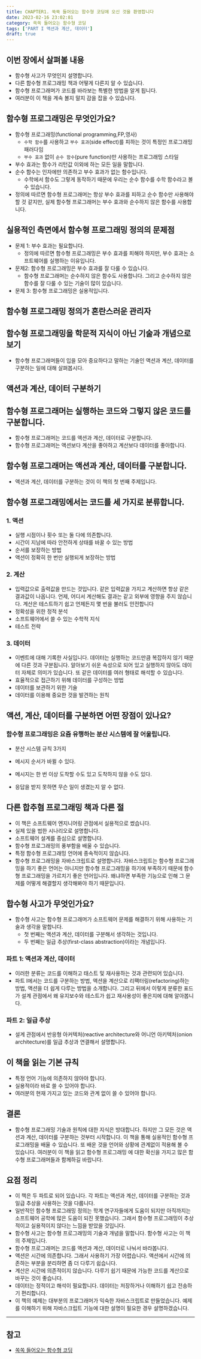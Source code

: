 ```yaml
---
title: CHAPTER1. 쑥쑥 들어오는 함수형 코딩에 오신 것을 환영합니다
date: 2023-02-16 23:02:81
category: 쏙쏙 들어오는 함수형 코딩
tags: ['PART I 액션과 계산, 데이터']
draft: true
---
```


## 이번 장에서 살펴볼 내용

- 함수형 사고가 무엇인지 설명합니다.
- 다른 함수형 프로그래밍 책과 어떻게 다른지 알 수 있습니다.
- 함수형 프로그래머가 코드를 바라보는 특별한 방법을 알게 됩니다.
- 여러분이 이 책을 계속 볼지 말지 감을 잡을 수 있습니다.

## 함수형 프로그래밍은 무엇인가요?

- 함수형 프로그래밍(functional programming,FP,영사)
  - `수학 함수`를 사용하고 `부수 효과`(side effect)를 피하는 것이 특정인 프로그래밍 패러다임
  - `부수 효과` 없이 `순수 함수`(pure function)만 사용하는 프로그래밍 스타일
- 부수 효과는 함수가 리턴값 이외에 하는 모든 일을 말합니다.
- 순수 함수는 인자에만 의존하고 부수 효과가 없는 함수입니다.
  - 수학에서 함수도 그렇게 동작하기 때문에 우리는 순수 함수를 수학 함수라고 볼 수 있습니다.
- 정의에 따르면 함수형 프로그래머는 항상 부수 효과를 피하고 순수 함수만 사용해야 할 것 같지만, 실제 함수형 프로그래머는 부수 효과와 순수하지 않은 함수를 사용합니다.

## 실용적인 측면에서 함수형 프로그래밍 정의의 문제점

- 문제 1: 부수 효과는 필요합니다.
  - 정의에 따르면 함수형 프로그래밍은 부수 효과를 피해야 하지만, 부수 효과는 소프트웨어를 실행하는 이유입니다.
- 문제2: 함수형 프로그래밍은 부수 효과를 잘 다룰 수 있습니다.
  - 함수형 프로그래머는 순수하지 않은 함수도 사용합니다. 그리고 순수하지 않은 함수를 잘 다룰 수 있는 기술이 많이 있습니다.
- 문제 3: 함수형 프로그래밍은 실용적입니다.

## 함수형 프로그래밍 정의가 혼란스러운 관리자

## 함수형 프로그래밍을 학문적 지식이 아닌 기술과 개념으로 보기

- 함수형 프로그래머들이 입을 모아 중요하다고 말하는 기술인 액션과 계산, 데이터를 구분하는 일에 대해 살펴봅시다.

## 액션과 계산, 데이터 구분하기

## 함수형 프로그래머는 실행하는 코드와 그렇지 않은 코드를 구분합니다.

- 함수형 프로그래머는 코드를 액션과 계산, 데이터로 구분합니다.
- 함수형 프로그래머는 액션보다 계산을 좋아하고 계산보다 데이터를 좋아합니다.

## 함수형 프로그래머는 액션과 계산, 데이터를 구분합니다.

- 액션과 계산, 데이터를 구분하는 것이 이 책의 첫 번째 주제입니다.

## 함수형 프로그래밍에서는 코드를 세 가지로 분류합니다.

### 1. 액션

- 실행 시점이나 횟수 또는 둘 다에 의존합니다.
- 시간이 지남에 따라 안전하게 상태를 바꿀 수 있는 방법
- 순서를 보장하는 방법
- 액션이 정확히 한 번만 실행되게 보장하는 방법

### 2. 계산

- 입력값으로 출력값을 만드는 것입니다. 같은 입력값을 가지고 계산하면 항상 같은 결과값이 나옵니다. 언제, 어디서 계산해도 결과는 같고 외부에 영향을 주지 않습니다. 계산은 테스트하기 쉽고 언제든지 몇 번을 불러도 안전합니다
- 정확성을 위한 정적 분석
- 소프트웨어에서 쓸 수 있는 수학적 지식
- 테스트 전략

### 3. 데이터

- 이벤트에 대해 기록한 사실입니다. 데이터는 실행하는 코드만큼 복잡하지 않기 때문에 다른 것과 구분됩니다. 알아보기 쉬운 속성으로 되어 있고 실행하지 않아도 데이터 자체로 의미가 있습니다. 또 같은 데이터를 여러 형태로 해석할 수 있습니다.
- 효율적으로 접근하기 위해 데이터를 구성하는 방법
- 데이터를 보관하기 위한 기술
- 데이터를 이용해 중요한 것을 발견하는 원칙

## 액션, 계산, 데이터를 구분하면 어떤 장점이 있나요?

### 함수형 프로그래밍은 요즘 유행하는 분산 시스템에 잘 어울립니다.

- 분산 시스템 규칙 3가지

- 메시지 순서가 바뀔 수 있다.
- 메시지는 한 번 이상 도착할 수도 있고 도착하지 않을 수도 있다.
- 응답을 받지 못하면 무슨 일이 생겼는지 알 수 없다.

## 다른 합추혐 프로그래밍 책과 다른 절

- 이 책은 소프트웨어 엔지니어링 관점에서 실용적으로 썼습니다.
- 실제 있을 법한 시나리오로 설명합니다.
- 소프트웨어 설계를 중심으로 설명합니다.
- 함수형 프로그래밍의 풍부함을 배울 수 있습니다.
- 특정 함수형 프로그래밍 언어에 종속적이지 않습니다.
- 함수형 프로그래밍을 자바스크립트로 설명합니다. 자바스크립트는 함수형 프로그래밍을 하기 좋은 언어는 아니지만 함수형 프로그래밍을 하기에 부족하기 때문에 함수형 프로그래밍을 가르치기 좋은 언어입니다. 왜냐하면 부족한 기능으로 인해 그 문제를 어떻게 해결할지 생각해봐야 하기 때문입니다.

## 합수형 사고가 무엇인가요?

- 함수형 사고는 함수형 프로그래머가 소프트웨어 문제를 해결하기 위해 사용하는 기술과 생각을 말합니다.
  - 첫 번째는 액션과 계산, 데이터를 구분해서 생각하는 것입니다.
  - 두 번째는 일급 추상(first-class abstraction)이라는 개념입니다.

### 파트 1: 액션과 계산, 데이터

- 이러한 분류는 코드를 이해하고 태스트 및 재사용하는 것과 관련되어 있습니다.
- 파트 I에서는 코드를 구분하는 방법, 액션을 계산으로 리팩터링(refactoring)하는 방법, 액션을 더 쉽게 다루는 방법을 소개합니다. 그리고 뒤에서 이렇게 분류한 표드가 설계 관점에서 왜 유지보수와 테스트가 쉽고 재사용성이 좋은지에 대해 알아봅니다.

### 파트 2: 일급 추상

- 설계 관점에서 반응형 아커텍처(reactive architecture와 어니언 아키텍처(onion architecture)를 일급 추상과 연결해서 설명합니다.

## 이 책을 읽는 기본 규칙

- 특정 언어 기능에 의존하지 않아야 합니다.
- 실용적이라 바로 쓸 수 있어야 합니다.
- 여러분의 현재 가지고 있는 코드와 관계 없이 쓸 수 있어야 합니다.

## 결론

- 함수형 프로그래밍 기술과 원칙에 대한 지식은 방대합니다. 하지만 그 모든 것은 액션과 계산, 데이터를 구분하는 것부터 시작합니다. 이 책을 통해 실용적인 함수형 프로그래밍을 배울 수 있습니다. 또 배운 것을 언어와 상황에 관계없이 적용해 볼 수 있습니다. 여러분이 이 책을 읽고 함수형 프로그래밍 에 대한 확신을 가지고 많은 함수형 프로그래머들과 함께하길 바랍니다.

## 요점 정리

- 이 책은 두 파트로 되어 있습니다. 각 파트는 액션과 계산, 데이터를 구분하는 것과 일급 추상을 사용하는 것을 다룹니다.
- 일반적인 함수형 프로그래밍 정의는 학계 연구자들에게 도움이 되지만 아직까지는 소프트웨어 공학에 많은 도움이 되진 못했습니다. 그래서 함수형 프로그래밍이 추상적이고 실용적이지 않다는 느낌을 받았을 것입니다.
- 함수형 사고는 함수형 프로그래밍의 기술과 개념을 말합니다. 함수형 사고는 이 책의 주제입니다.
- 함수형 프로그래머는 코드를 액션과 계산, 데이터로 나눠서 바라봅니다.
- 액션은 시간에 의존합니다. 그래서 사용하기 가장 어렵습니다. 액션에서 시간에 의존하는 부분을 분리하면 좀 더 다루기 쉽습니다.
- 계산은 시간에 의존적이지 않습니다. 다루기 쉽기 때문에 가능한 코드를 계산으로 바꾸는 것이 좋습니다.
- 데이터는 정적이고 해석이 필요합니다. 데이터는 저장하거나 이해하기 쉽고 전송하기 편리합니다.
- 이 책의 예제는 대부분의 프로그래머가 익숙한 자바스크립트로 만들었습니다. 예제를 이해하기 위해 자바스크립트 기능에 대한 설명이 필요한 경우 설명하겠습니다.

---

## 참고

- [쏙쏙 들어오는 함수형 코딩](https://product.kyobobook.co.kr/detail/S000001952246)
